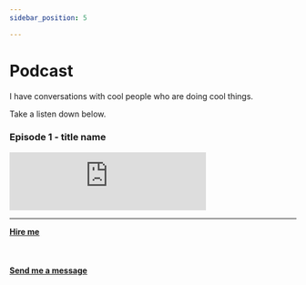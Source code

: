 ```yaml
---
sidebar_position: 5

---
```


# Podcast

I have conversations with cool people who are doing cool things.

Take a listen down below.

### Episode 1 - title name
<iframe src="https://anchor.fm/doubleclick/embed" height="102px" width="345px" frameborder="0" scrolling="no"></iframe>

<hr></hr>
<a href="https://calendly.com/mattherzog/business-chat" target="_blank"><b><u>Hire me</u></b></a>
<br></br>
<br></br>
<a href="mailto:matt@mattherzog.me" target="_blank"><b><u>Send me a message</u></b></a>